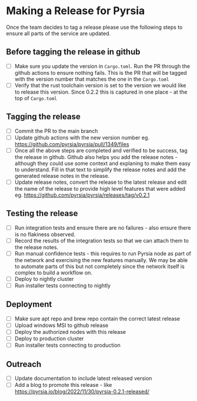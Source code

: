 # Making a Release for Pyrsia

Once the team decides to tag a release please use the following steps to ensure all parts of the service are updated.

## Before tagging the release in github

- [ ] Make sure you update the version in `Cargo.toml`. Run the PR through the github actions to ensure nothing fails.
This is the PR that will be tagged with the version number that matches the one in the `Cargo.toml`
- [ ] Verify that the rust toolchain version is set to the version we would like to release this version. Since 0.2.2 this is captured in one place - at the top of `Cargo.toml`

## Tagging the release

- [ ] Commit the PR to the main branch
- [ ] Update github actions with the new version number eg. <https://github.com/pyrsia/pyrsia/pull/1349/files>
- [ ] Once all the above steps are completed and verified to be success, tag the release in github. Github also helps you add the release notes - although they could use some context and explaning to make them easy to understand. Fill in that text to simplify the release notes and add the generated release notes in the release.
- [ ] Update release notes, convert the release to the latest release and edit the name of the release to provide high level features that were added eg. <https://github.com/pyrsia/pyrsia/releases/tag/v0.2.1>

## Testing the release

- [ ] Run integration tests and ensure there are no failures - also ensure there is no flakiness observed.
- [ ] Record the results of the integration tests so that we can attach them to the release notes.
- [ ] Run manual confidence tests - this requires to run Pyrsia node as part of the network and exercising the new features manually. We may be able to automate parts of this but not completely since the network itself is complex to build a workflow on.
- [ ] Deploy to nightly cluster
- [ ] Run installer tests connecting to nightly

## Deployment

- [ ] Make sure apt repo and brew repo contain the correct latest release
- [ ] Upload windows MSI to github release
- [ ] Deploy the authorized nodes with this release
- [ ] Deploy to production cluster
- [ ] Run installer tests connecting to production

## Outreach

- [ ] Update documentation to include latest released version
- [ ] Add a blog to promote this release - like <https://pyrsia.io/blog/2022/11/30/pyrsia-0.2.1-released/>
